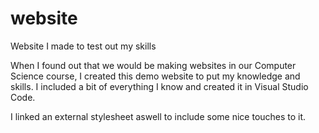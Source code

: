# website
Website I made to test out my skills 

When I found out that we would be making websites in our Computer Science course, I created this demo website to put my knowledge and skills. I included a bit of everything I know and created it in Visual Studio Code. 

I linked an external stylesheet aswell to include some nice touches to it. 
